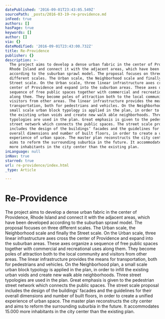 ```yaml
---
datePublished: '2016-09-01T23:43:05.549Z'
sourcePath: _posts/2016-03-19-re-providence.md
inFeed: true
authors: []
hasPage: true
keywords: []
author: []
via: {}
dateModified: '2016-09-01T23:43:00.732Z'
title: Re-Providence
publisher: {}
description: >-
  The project aims to develop a dense urban fabric in the center of Providence,
  Rhode Island and connect it with the adjacent areas, which have been developed
  according to the suburban sprawl model. The proposal focuses on three
  different scales. The Urban scale, the Neighborhood scale and finally the
  Street scale. On the Urban scale, three linear infrastructure axes cross the
  center of Providence and expand into the suburban areas. These axes organize a
  sequence of free public spaces together with commercial and recreational uses
  along them. They become poles of attraction both to the local community and
  visitors from other areas. The linear infrastructure provides the means for
  transportation, both for pedestrians and vehicles. On the Neighborhood plan, a
  small scale urban block typology is applied in the plan, in order to infill
  the existing urban voids and create new walk able neighborhoods. Three street
  typologies are used in the plan. Great emphasis is given to the pedestrian
  street network which connects the public spaces. The street scale proposal
  includes the design of the buildings’ facades and the guidelines for their
  overall dimensions and number of built floors, in order to create a unified
  experience of urban space. The master plan reconstructs the city center and
  aims to reform the surrounding suburbia in the future. It accommodates 15.000
  more inhabitants in the city center than the existing plan.
inLanguage: null
inNav: true
starred: true
url: re-providence/index.html
_type: Article

---
```

# Re-Providence

The project aims to develop a dense urban fabric in the center of Providence, Rhode Island and connect it with the adjacent areas, which have been developed according to the suburban sprawl model. The proposal focuses on three different scales. The Urban scale, the Neighborhood scale and finally the Street scale. On the Urban scale, three linear infrastructure axes cross the center of Providence and expand into the suburban areas. These axes organize a sequence of free public spaces together with commercial and recreational uses along them. They become poles of attraction both to the local community and visitors from other areas. The linear infrastructure provides the means for transportation, both for pedestrians and vehicles. On the Neighborhood plan, a small scale urban block typology is applied in the plan, in order to infill the existing urban voids and create new walk able neighborhoods. Three street typologies are used in the plan. Great emphasis is given to the pedestrian street network which connects the public spaces. The street scale proposal includes the design of the buildings' facades and the guidelines for their overall dimensions and number of built floors, in order to create a unified experience of urban space. The master plan reconstructs the city center and aims to reform the surrounding suburbia in the future. It accommodates 15.000 more inhabitants in the city center than the existing plan.